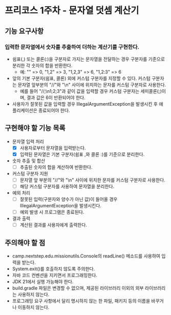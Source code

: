 # 프리코스 1주차 - 문자열 덧셈 계산기

## 기능 요구사항
### 입력한 문자열에서 숫자를 추출하여 더하는 계산기를 구현한다.
- 쉼표(,) 또는 콜론(:)을 구분자로 가지는 문자열을 전달하는 경우 구분자를 기준으로 분리한 각 숫자의 합을 반환한다.
  - 예: "" => 0, "1,2" => 3, "1,2,3" => 6, "1,2:3" => 6
- 앞의 기본 구분자(쉼표, 콜론) 외에 커스텀 구분자를 지정할 수 있다. 커스텀 구분자는 문자열 앞부분의 "//"와 "\n" 사이에 위치하는 문자를 커스텀 구분자로 사용한다.
  - 예를 들어 "//;\n1;2;3"과 같이 값을 입력할 경우 커스텀 구분자는 세미콜론(;)이며, 결과 값은 6이 반환되어야 한다.
- 사용자가 잘못된 값을 입력할 경우 IllegalArgumentException을 발생시킨 후 애플리케이션은 종료되어야 한다.

## 구현해야 할 기능 목록
- 문자열 입력 처리   
   - [x] 사용자로부터 문자열을 입력받는다. 
   - [x] 입력된 문자열은 기본 구분자(쉼표 ,와 콜론 :)를 기준으로 분리한다.
     
- 숫자 추출 및 합산   
   - [ ] 추출된 숫자의 합을 계산하여 반환한다.

- 커스텀 구분자 지원   
   - [ ] 문자열 앞 부분의 "//"와 "\n" 사이에 위치한 문자를 커스텀 구분자로 사용한다.
   - [ ] 해당 커스텀 구분자를 사용하여 문자열을 분리한다.

- 예외 처리   
   - [ ] 잘못된 입력(구분자와 양수가 아닌 값)이 들어올 경우 IllegalArgumentException을 발생시킨다.
   - [ ] 예외 발생 시 프로그램은 종료된다.

- 결과 출력   
   - [ ] 계산된 결과를 사용자에게 출력한다.

## 주의해야 할 점
- camp.nextstep.edu.missionutils.Console의 readLine() 메소드를 사용하여 입력을 받는다.
- System.exit()를 호출하지 않도록 주의한다.
- 자바 코드 컨벤션을 지키면서 프로그래밍한다.
- JDK 21에서 실행 가능해야 한다. 
- build.gradle 파일은 변경할 수 없으며, 제공된 라이브러리 이외의 외부 라이브러리는 사용하지 않는다.
- 프로그래밍 요구 사항에서 달리 명시하지 않는 한 파일, 패키지 등의 이름을 바꾸거나 이동하지 않는다.